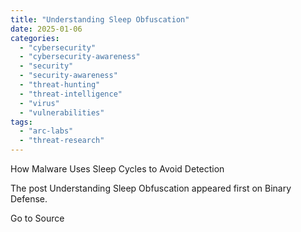 ```yaml
---
title: "Understanding Sleep Obfuscation"
date: 2025-01-06
categories: 
  - "cybersecurity"
  - "cybersecurity-awareness"
  - "security"
  - "security-awareness"
  - "threat-hunting"
  - "threat-intelligence"
  - "virus"
  - "vulnerabilities"
tags: 
  - "arc-labs"
  - "threat-research"
---
```


How Malware Uses Sleep Cycles to Avoid Detection

The post Understanding Sleep Obfuscation appeared first on Binary Defense.

Go to Source
